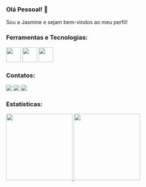 ### Olá Pessoal! 👋
Sou a Jasmine e sejam bem-vindos ao meu perfil!

### Ferramentas e Tecnologias:
<div>
<img src="https://cdn.jsdelivr.net/gh/devicons/devicon/icons/css3/css3-original.svg" width="40" height="40"/>
<img src="https://cdn.jsdelivr.net/gh/devicons/devicon/icons/html5/html5-original.svg" width="40" height="40"/>
<img src="https://cdn.jsdelivr.net/gh/devicons/devicon/icons/javascript/javascript-plain.svg" width="40" height="40"/>
</div>

### Contatos:

<div>
<a href="https://instagram.com/jasbergamo" target="_blank"><img src="https://img.shields.io/badge/-Instagram-%23E4405F?style=for-the-badge&logo=instagram&logoColor=white" target="_blank"></a>
<a href="https://www.linkedin.com/in/jasminebergamo" target="_blank"><img src="https://img.shields.io/badge/-LinkedIn-%230077B5?style=for-the-badge&logo=linkedin&logoColor=white" target="_blank"></a>   
<a href = "mailto:contato@jasmineticc@gmail.com"><img src="https://img.shields.io/badge/Gmail-D14836?style=for-the-badge&logo=gmail&logoColor=white" target="_blank"></a>
</div>

### Estatísticas:
<div>
<a href="https://github.com/jasminebergamo">
<img height="180em" src="https://github-readme-stats.vercel.app/api/top-langs/?username=jasminebergamo&layout=compact&langs_count=7&theme=dracula"/>
<img height="180em" src="https://github-readme-stats.vercel.app/api?username=jasminebergamo&show_icons=true&theme=dracula&include_all_commits=true&count_private=true"/>
</div>

<!--
**JasmineBergamo/JasmineBergamo** is a ✨ _special_ ✨ repository because its `README.md` (this file) appears on your GitHub profile.

Here are some ideas to get you started:

- 🔭 I’m currently working on ...
- 🌱 I’m currently learning ...
- 👯 I’m looking to collaborate on ...
- 🤔 I’m looking for help with ...
- 💬 Ask me about ...
- 📫 How to reach me: ...
- 😄 Pronouns: ...
- ⚡ Fun fact: ...
-->
